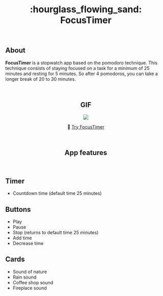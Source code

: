 <div align="center">
  <h1>:hourglass_flowing_sand: FocusTimer</h1>
</div>

<br>

## About

<p>
  <strong>FocusTimer</strong> is a stopwatch app based on the pomodoro technique. This technique consists of staying focused on a task for a minimum of 25 minutes and resting for 5 minutes. So after 4 pomodoros, you can take a longer break of 20 to 30 minutes.
</p>


<br>

<div align="center">
  <h2>GIF</h2>
  <img src="https://user-images.githubusercontent.com/73083955/180661109-859b4da9-f56e-4f31-b730-f32db918c5e4.gif" />

  :link: [Try FocusTimer]()
</div>

<br>

<div align="center">
  <h2>App features</h2>
</div>

<br>

## Timer

- Countdown time (default time 25 minutes)

## Buttons

- Play
- Pause
- Stop (returns to default time 25 minutes)
- Add time
- Decrease time

## Cards

- Sound of nature
- Rain sound
- Coffee shop sound
- Fireplace sound
